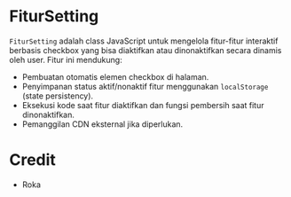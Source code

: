# FiturSetting

`FiturSetting` adalah class JavaScript untuk mengelola fitur-fitur interaktif berbasis checkbox yang bisa diaktifkan atau dinonaktifkan secara dinamis oleh user. Fitur ini mendukung:

- Pembuatan otomatis elemen checkbox di halaman.
- Penyimpanan status aktif/nonaktif fitur menggunakan `localStorage` (state persistency).
- Eksekusi kode saat fitur diaktifkan dan fungsi pembersih saat fitur dinonaktifkan.
- Pemanggilan CDN eksternal jika diperlukan.

# Credit 
 - Roka 